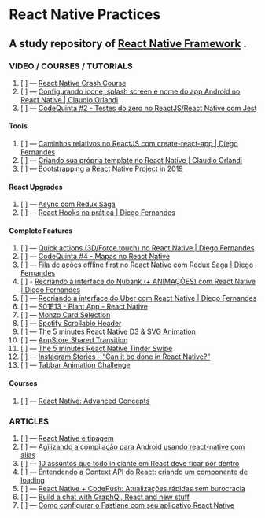 # React Native Practices
## A study repository of [React Native Framework](https://facebook.github.io/react-native/) .


### VIDEO / COURSES / TUTORIALS

1.  [ ] — [React Native Crash Course](https://www.youtube.com/watch?v=mkualZPRZCs&t=17s)
2.  [ ] — [Configurando ícone, splash screen e nome do app Android no React Native | Claudio Orlandi](https://www.youtube.com/watch?v=3Gf9yb53bJM)
3.  [ ] — [CodeQuinta #2 - Testes do zero no ReactJS/React Native com Jest](https://www.youtube.com/watch?v=aK-wHbSD3Ws)

#### Tools

1. [ ] — [Caminhos relativos no ReactJS com create-react-app | Diego Fernandes](https://www.youtube.com/watch?v=lAV1-19hHqw)
2. [ ] — [Criando sua própria template no React Native | Claudio Orlandi](https://www.youtube.com/watch?v=p6d3RzhgQbA)
3. [ ] — [Bootstrapping a React Native Project in 2019](https://www.youtube.com/watch?v=-3htNX9EAVQ)

#### React Upgrades

1. [ ] — [Async com Redux Saga](https://www.youtube.com/watch?v=qU9DesjDJic)
2. [ ] — [React Hooks na prática | Diego Fernandes](https://www.youtube.com/watch?v=6WB16wZS61c)


#### Complete Features 

1.  [ ] — [Quick actions (3D/Force touch) no React Native | Diego Fernandes](https://www.youtube.com/watch?v=jm6aECNugeM)
2.  [ ] — [CodeQuinta #4 - Mapas no React Native](https://www.youtube.com/watch?v=2takPFib5uE)
3.  [ ] — [Fila de ações offline first no React Native com Redux Saga | Diego Fernandes](https://www.youtube.com/watch?v=hs3N1pYSgig)
4.  [ ] - [Recriando a interface do Nubank (+ ANIMAÇÕES) com React Native | Diego Fernandes](https://www.youtube.com/watch?v=DDm0M_rZLJo&t=1574s)
5.  [ ] — [Recriando a interface do Uber com React Native | Diego Fernandes](https://www.youtube.com/watch?v=bg-U0xZwcRk)
6.  [ ] — [S01E13 - Plant App - React Native](https://www.youtube.com/watch?v=gyiwFcrVRCM)
7.  [ ] — [Monzo Card Selection](https://www.youtube.com/watch?v=rTkkjr3s24o)
8.  [ ] — [Spotify Scrollable Header](https://www.youtube.com/watch?v=pNw8lPdD4H4)
9.  [ ] — [The 5 minutes React Native D3 & SVG Animation](https://www.youtube.com/watch?v=uSucm5jjkRI)
10. [ ] — [AppStore Shared Transition](https://www.youtube.com/watch?v=Z7gdqY1PZaM)
11. [ ] — [The 5 minutes React Native Tinder Swipe](https://www.youtube.com/watch?v=m3KqkvqfI48)
12. [ ] — [Instagram Stories - “Can it be done in React Native?”](https://www.youtube.com/watch?v=aftCqtnN6Tg)
13. [ ] — [Tabbar Animation Challenge](https://www.youtube.com/watch?v=6LsLgHeX500)

#### Courses 
1.  [ ] — [React Native: Advanced Concepts](https://www.udemy.com/course/react-native-advanced/)

### ARTICLES

1.  [ ] — [React Native e tipagem](https://medium.com/reactbrasil/react-native-e-tipagem-b2ab95a2ae36)  
2.  [ ] — [Agilizando a compilação para Android usando react-native com alias](https://medium.com/reactbrasil/agilizando-a-compila%C3%A7%C3%A3o-para-android-usando-react-native-com-alias-eb2e2df9d6dd)
3.  [ ] — [10 assuntos que todo iniciante em React deve ficar por dentro](https://medium.com/reactbrasil/10-assuntos-que-todo-iniciante-em-react-deve-ficar-por-dentro-a990dd1b0461)
4.  [ ] — [Entendendo a Context API do React: criando um componente de loading](https://medium.com/reactbrasil/entendendo-a-context-api-do-react-criando-um-componente-de-loading-a84f84007dc7)
5.  [ ] — [React Native + CodePush: Atualizações rápidas sem burocracia](https://medium.com/reactbrasil/react-native-codepush-atualiza%C3%A7%C3%B5es-r%C3%A1pidas-sem-burocracia-1a880490aabc)
6.  [ ] — [Build a chat with GraphQl, React and new stuff](https://medium.com/reactbrasil/build-a-chat-with-graphql-react-and-new-stuff-75ee4ffd2f2e)
7.  [ ] — [Como configurar o Fastlane com seu aplicativo React Native](https://medium.com/reactbrasil/como-configurar-o-fastlane-com-seu-aplicativo-react-native-6a11f5781759)


